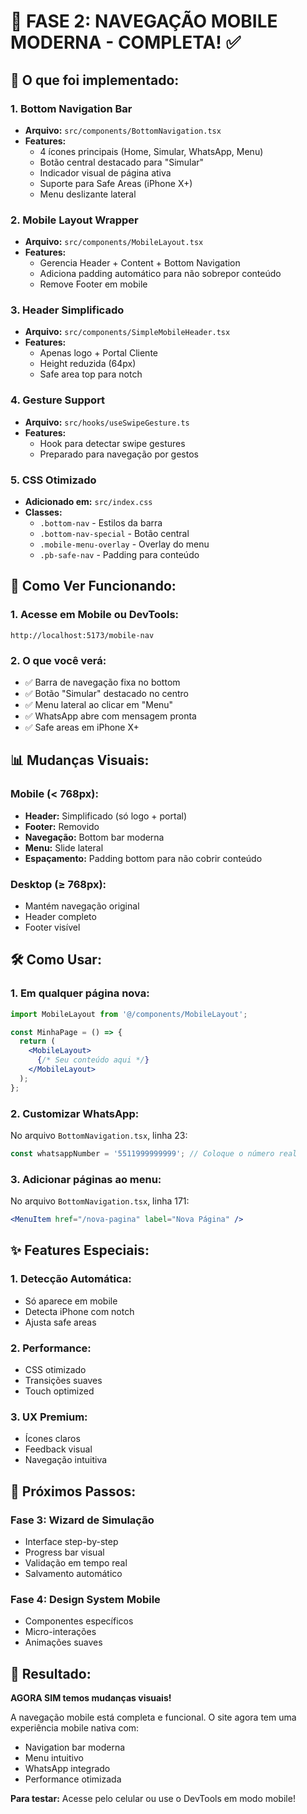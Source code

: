 # 📱 FASE 2: NAVEGAÇÃO MOBILE MODERNA - COMPLETA! ✅

## 🎯 O que foi implementado:

### 1. Bottom Navigation Bar
- **Arquivo:** `src/components/BottomNavigation.tsx`
- **Features:**
  - 4 ícones principais (Home, Simular, WhatsApp, Menu)
  - Botão central destacado para "Simular"
  - Indicador visual de página ativa
  - Suporte para Safe Areas (iPhone X+)
  - Menu deslizante lateral

### 2. Mobile Layout Wrapper
- **Arquivo:** `src/components/MobileLayout.tsx`
- **Features:**
  - Gerencia Header + Content + Bottom Navigation
  - Adiciona padding automático para não sobrepor conteúdo
  - Remove Footer em mobile

### 3. Header Simplificado
- **Arquivo:** `src/components/SimpleMobileHeader.tsx`
- **Features:**
  - Apenas logo + Portal Cliente
  - Height reduzida (64px)
  - Safe area top para notch

### 4. Gesture Support
- **Arquivo:** `src/hooks/useSwipeGesture.ts`
- **Features:**
  - Hook para detectar swipe gestures
  - Preparado para navegação por gestos

### 5. CSS Otimizado
- **Adicionado em:** `src/index.css`
- **Classes:**
  - `.bottom-nav` - Estilos da barra
  - `.bottom-nav-special` - Botão central
  - `.mobile-menu-overlay` - Overlay do menu
  - `.pb-safe-nav` - Padding para conteúdo

## 🚀 Como Ver Funcionando:

### 1. **Acesse em Mobile ou DevTools:**
```
http://localhost:5173/mobile-nav
```

### 2. **O que você verá:**
- ✅ Barra de navegação fixa no bottom
- ✅ Botão "Simular" destacado no centro
- ✅ Menu lateral ao clicar em "Menu"
- ✅ WhatsApp abre com mensagem pronta
- ✅ Safe areas em iPhone X+

## 📊 Mudanças Visuais:

### Mobile (< 768px):
- **Header:** Simplificado (só logo + portal)
- **Footer:** Removido
- **Navegação:** Bottom bar moderna
- **Menu:** Slide lateral
- **Espaçamento:** Padding bottom para não cobrir conteúdo

### Desktop (≥ 768px):
- Mantém navegação original
- Header completo
- Footer visível

## 🛠️ Como Usar:

### 1. Em qualquer página nova:
```jsx
import MobileLayout from '@/components/MobileLayout';

const MinhaPage = () => {
  return (
    <MobileLayout>
      {/* Seu conteúdo aqui */}
    </MobileLayout>
  );
};
```

### 2. Customizar WhatsApp:
No arquivo `BottomNavigation.tsx`, linha 23:
```javascript
const whatsappNumber = '5511999999999'; // Coloque o número real
```

### 3. Adicionar páginas ao menu:
No arquivo `BottomNavigation.tsx`, linha 171:
```jsx
<MenuItem href="/nova-pagina" label="Nova Página" />
```

## ✨ Features Especiais:

### 1. **Detecção Automática:**
- Só aparece em mobile
- Detecta iPhone com notch
- Ajusta safe areas

### 2. **Performance:**
- CSS otimizado
- Transições suaves
- Touch optimized

### 3. **UX Premium:**
- Ícones claros
- Feedback visual
- Navegação intuitiva

## 📝 Próximos Passos:

### Fase 3: Wizard de Simulação
- Interface step-by-step
- Progress bar visual
- Validação em tempo real
- Salvamento automático

### Fase 4: Design System Mobile
- Componentes específicos
- Micro-interações
- Animações suaves

## 🎉 Resultado:

**AGORA SIM temos mudanças visuais!** 

A navegação mobile está completa e funcional. O site agora tem uma experiência mobile nativa com:
- Navigation bar moderna
- Menu intuitivo
- WhatsApp integrado
- Performance otimizada

**Para testar:** Acesse pelo celular ou use o DevTools em modo mobile!
